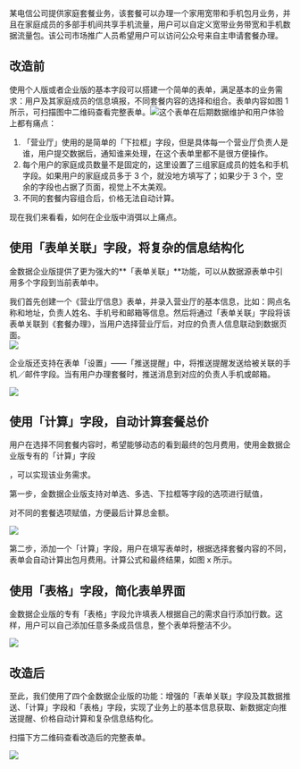 某电信公司提供家庭套餐业务，该套餐可以办理一个家用宽带和手机包月业务，并且在家庭成员的多部手机间共享手机流量，用户可以自定义宽带业务带宽和手机数据流量包。该公司市场推广人员希望用户可以访问公众号来自主申请套餐办理。

## **改造前**

使用个人版或者企业版的基本字段可以搭建一个简单的表单，满足基本的业务需求：用户及其家庭成员的信息填报，不同套餐内容的选择和组合。表单内容如图 1 所示，可扫描图中二维码查看完整表单。![](https://images-cdn.shimo.im/K3z455q67isszY9w/%E5%9B%BE1_%E5%A5%97%E9%A4%90%E5%8A%9E%E7%90%86_%E6%94%B9%E9%80%A0%E5%89%8D_.png!thumbnail)这个表单在后期数据维护和用户体验上都有痛点：

1. 「营业厅」使用的是简单的「下拉框」字段，但是具体每一个营业厅负责人是谁，用户提交数据后，通知谁来处理，在这个表单里都不是很方便操作。
2. 每个用户的家庭成员数量不是固定的，这里设置了三组家庭成员的姓名和手机字段。如果用户的家庭成员多于 3 个，就没地方填写了；如果少于 3 个，空余的字段也占据了页面，视觉上不太美观。
3. 不同的套餐内容组合后，价格无法自动计算。

现在我们来看看，如何在企业版中消弭以上痛点。

## **使用「表单关联」字段，将**复杂的信息结构化

金数据企业版提供了更为强大的**「表单关联」**功能，可以从数据源表单中引用多个字段到当前表单中。

我们首先创建一个《营业厅信息》表单，并录入营业厅的基本信息，比如：网点名称和地址，负责人姓名、手机号和邮箱等信息。然后将通过「表单关联」字段将该表单关联到《套餐办理》，当用户选择营业厅后，对应的负责人信息联动到数据页面。  
![](https://images-cdn.shimo.im/V60cYL7CBVQ8u5Nw/%E8%A1%A8%E5%8D%95%E5%85%B3%E8%81%94.png!thumbnail)

  


企业版还支持在表单「设置」——「推送提醒」中，将推送提醒发送给被关联的手机／邮件字段。当有用户办理套餐时，推送消息到对应的负责人手机或邮箱。

![](https://images-cdn.shimo.im/DzSiw51VJZ8KinhB/%E6%8E%A8%E9%80%81%E6%8F%90%E9%86%92.png!thumbnail)

## **使用「计算**」**字段，自动计算套餐总价**

用户在选择不同套餐内容时，希望能够动态的看到最终的包月费用，使用金数据企业版专有的「计算」字段

，可以实现该业务需求。

第一步，金数据企业版支持对单选、多选、下拉框等字段的选项进行赋值，

对不同的套餐选项赋值，方便最后计算总金额。

![](https://images-cdn.shimo.im/ut7JJ2E0xJk6MbuB/%E9%80%89%E9%A1%B9%E8%B5%8B%E5%80%BC.png!thumbnail)

第二步，添加一个「计算」字段，用户在填写表单时，根据选择套餐内容的不同，表单会自动计算出包月费用。计算公式和最终结果，如图 x 所示。

## **使用「表格**」**字段，简化表单界面**

金数据企业版的专有「表格」字段允许填表人根据自己的需求自行添加行数。这样，用户可以自己添加任意多条成员信息，整个表单将整洁不少。

![](https://images-cdn.shimo.im/s2BQy56iYRooDSxc/%E8%A1%A8%E6%A0%BC%E5%AD%97%E6%AE%B5.png!thumbnail)

## **改造后**

至此，我们使用了四个金数据企业版的功能：增强的「表单关联」字段及其数据推送、「计算」字段和「表格」字段，实现了业务上的基本信息获取、新数据定向推送提醒、价格自动计算和复杂信息结构化。

扫描下方二维码查看改造后的完整表单。

![](https://images-cdn.shimo.im/roFOPTJMrBISa4Qc/%E5%A5%97%E9%A4%90%E5%8A%9E%E7%90%86_%E6%94%B9%E9%80%A0%E5%90%8E_.png!thumbnail)

  


